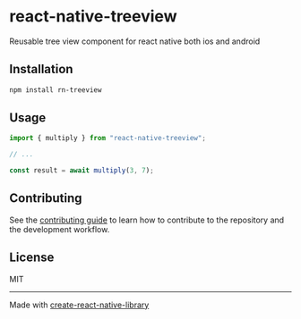 # react-native-treeview
Reusable tree view component for react native both ios and android
## Installation

```sh
npm install rn-treeview
```

## Usage

```js
import { multiply } from "react-native-treeview";

// ...

const result = await multiply(3, 7);
```

## Contributing

See the [contributing guide](CONTRIBUTING.md) to learn how to contribute to the repository and the development workflow.

## License

MIT

---

Made with [create-react-native-library](https://github.com/callstack/react-native-builder-bob)
